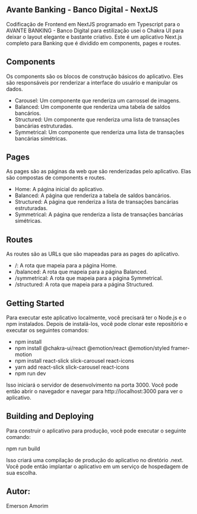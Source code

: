 ## Avante Banking - Banco Digital - NextJS

Codificação de Frontend em NextJS programado em Typescript para o AVANTE BANKING - Banco Digital para estilização usei o Chakra UI para deixar o layout elegante e bastante criativo. Este é um aplicativo Next.js completo para Banking que é dividido em components, pages e routes.
## Components
Os components são os blocos de construção básicos do aplicativo. Eles são responsáveis por renderizar a interface do usuário e manipular os dados.

* Carousel: Um componente que renderiza um carrossel de imagens.
* Balanced: Um componente que renderiza uma tabela de saldos bancários.
* Structured: Um componente que renderiza uma lista de transações bancárias estruturadas.
* Symmetrical: Um componente que renderiza uma lista de transações bancárias simétricas.

## Pages
As pages são as páginas da web que são renderizadas pelo aplicativo. Elas são compostas de components e routes.

* Home: A página inicial do aplicativo.
* Balanced: A página que renderiza a tabela de saldos bancários.
* Structured: A página que renderiza a lista de transações bancárias estruturadas.
* Symmetrical: A página que renderiza a lista de transações bancárias simétricas.


## Routes
As routes são as URLs que são mapeadas para as pages do aplicativo.

* /: A rota que mapeia para a página Home.
* /balanced: A rota que mapeia para a página Balanced.
* /symmetrical: A rota que mapeia para a página Symmetrical.
* /structured: A rota que mapeia para a página Structured.

## Getting Started
Para executar este aplicativo localmente, você precisará ter o Node.js e o npm instalados. Depois de instalá-los, você pode clonar este repositório e executar os seguintes comandos:

- npm install
- npm install @chakra-ui/react @emotion/react @emotion/styled framer-motion
- npm install react-slick slick-carousel react-icons
- yarn add react-slick slick-carousel react-icons
- npm run dev

Isso iniciará o servidor de desenvolvimento na porta 3000. Você pode então abrir o navegador e navegar para http://localhost:3000 para ver o aplicativo.

## Building and Deploying
Para construir o aplicativo para produção, você pode executar o seguinte comando:

npm run build

Isso criará uma compilação de produção do aplicativo no diretório .next. Você pode então implantar o aplicativo em um serviço de hospedagem de sua escolha.


## Autor:
Emerson Amorim


